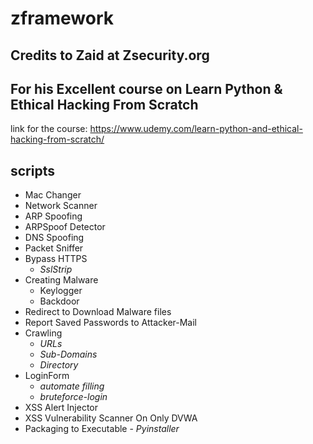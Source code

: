 # zframework
## Credits to Zaid at Zsecurity.org 
## For his Excellent course on Learn Python & Ethical Hacking From Scratch 

link for the course: https://www.udemy.com/learn-python-and-ethical-hacking-from-scratch/

## scripts
* Mac Changer
* Network Scanner
* ARP Spoofing
* ARPSpoof Detector
* DNS Spoofing
* Packet Sniffer
* Bypass HTTPS 
    - *SslStrip*
* Creating Malware 
    - Keylogger 
    - Backdoor
* Redirect to Download Malware files
* Report Saved Passwords to Attacker-Mail
* Crawling 
    - *URLs* 
    - *Sub-Domains* 
    - *Directory*
* LoginForm 
    - *automate filling* 
    - *bruteforce-login*
* XSS Alert Injector
* XSS Vulnerability Scanner On Only DVWA
* Packaging to Executable - *Pyinstaller*
